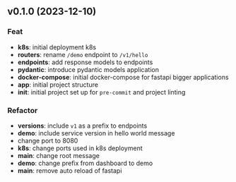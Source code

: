 ## v0.1.0 (2023-12-10)

### Feat

- **k8s**: initial deployment k8s
- **routers**: rename `/demo` endpoint to `/v1/hello`
- **endpoints**: add response models to endpoints
- **pydantic**: introduce pydantic models application
- **docker-compose**: initial docker-compose for fastapi bigger applications
- **app**: initial project structure
- **init**: initial project set up for `pre-commit` and project linting

### Refactor

- **versions**: include `v1` as a prefix to endpoints
- **demo**: include service version in hello world message
- change port to 8080
- **k8s**: change ports used in k8s deployment
- **main**: change root message
- **demo**: change prefix from dashboard to demo
- **main**: remove auto reload of fastapi
